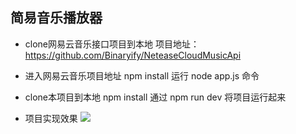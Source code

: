 ## 简易音乐播放器

- clone网易云音乐接口项目到本地
  项目地址：https://github.com/Binaryify/NeteaseCloudMusicApi

- 进入网易云音乐项目地址
  npm install
  运行 node app.js 命令

- clone本项目到本地
  npm install
  通过 npm run dev 将项目运行起来

- 项目实现效果
  ![](https://www.baidu.com/link?url=rvQ7RmqN2rcxgQhjf_TT5E2W4NM6rTCUV_eN0CBsdCJVYDKWEM-UXQeA2ofn9Vbofs07ezO5c4r5_XpBjhi5SUoOqPksy7UO0iPZus9PjNRJkzLgREruTaEZyCs6jlSJILXPDukbhDDvmIFPJ9zSLl9_Tw3V3JFf7q3OIgC8F-NSfswe-tcLMM7qx32OIGJbSBTliT-tyT6nEGITTA59Mu6DQBAfuariRjHYYfUNS9qRaPgUW849tHoojYXroZQxe3SK3sEHkLg-2juT0VxVmOTAx5lojDCtjYfYYx-4K8veoiz8z--b3WkSTfi95LqpBQAM5MWr-nl93P1yzwmc_bCLmTNL9QXq0d1vBgfyhkdYmmxIuIRDpSP7N0C7KftYpGTdq7LeuSzX_nrIQgVnfANFfcbPIbC-MICZqvuZinLIyrhp-OYOtjzVrhlpsVx199Ch2Z5uZsO-SvJfZiPkhrZjWTvJLWfxX0DoiKZvyh_RisaQ3Hy6pf0un2SnhxrfKqCQO6Ui3158rnGE1WfBr_&wd=&eqid=d8eaa0540002cab3000000065d6215df)